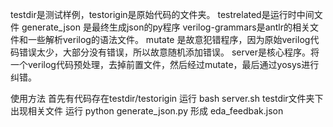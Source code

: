 testdir是测试样例，testorigin是原始代码的文件夹。
testrelated是运行时中间文件
generate_json 是最终生成json的py程序
verilog-grammars是antlr的相关文件和一些解析verilog的语法文件。
mutate 是故意犯错程序，因为原始verilog代码错误太少，大部分没有错误，所以故意随机添加错误。
server是核心程序。将一个verilog代码预处理，去掉前置文件，然后经过mutate，最后通过yosys进行纠错。

使用方法
首先有代码存在testdir/testorigin
运行 bash server.sh 
testdir文件夹下出现相关文件
运行 python generate_json.py 
形成 eda_feedbak.json


